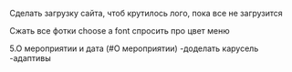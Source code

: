 Сделать загрузку сайта, чтоб крутилось лого, пока все не загрузится

<!-- Цвета: темные теплые -->
<!-- Сайт как единое целое -->

Сжать все фотки
choose a font
спросить про цвет меню

<!-- 1.header -->
<!-- -адаптивы -->

<!-- -сделать лого цветом как текст -->
<!-- -Сделать бургерное меню на мобилке -->
<!-- -Зафиксировать его -->
<!-- -лого без фона и написать еще название -->

<!-- 2.promo -->
<!-- -адаптивы -->

<!-- -выбрать фотку -->

<!-- -одну фотку (по тематике, чтоб вызывала эмоцию: общение, нетворк, отдых, чилл, своя атмосфера)
можно природу, с людьми, лофт,
ощущение комфорта -->
<!-- -либо вырезать элемент и вставить на однотонный фон -->
<!-- -оставить пустым, потом можно дописать какой-то слоган -->

<!-- -название выравнивание сбоку -->

<!-- 3.приветстие -->

<!-- -можно градиент из предыдущего, если фотка выше подходящая -->

<!-- -придумать дизайн кнопки и привествия. что-то типа на заметке? -->
<!-- -адаптивы -->

<!-- "ну привет и т.д." -->

<!-- 4.описание сообщества (#О нас) -->
<!-- -адаптивы -->
<!-- -заменить у нее цвета, чтоб вписалась -->
<!-- -мб поменять местами? -->

<!-- либо на половину экрана, и половину текст -->
<!-- -нашу фотку поставить: -->
<!-- либо на весь экран и сильнее размыть ее -->
<!-- -выезжающий блюр, на котором текст -->

5.О мероприятии и дата (#О мероприятии)
-доделать карусель
-адаптивы

<!-- заголовка нет? -->

<!-- 6.Контакты в подвале сайта -->
<!-- -адаптивы -->

<!-- -сделать ссылку на новый акк -->
